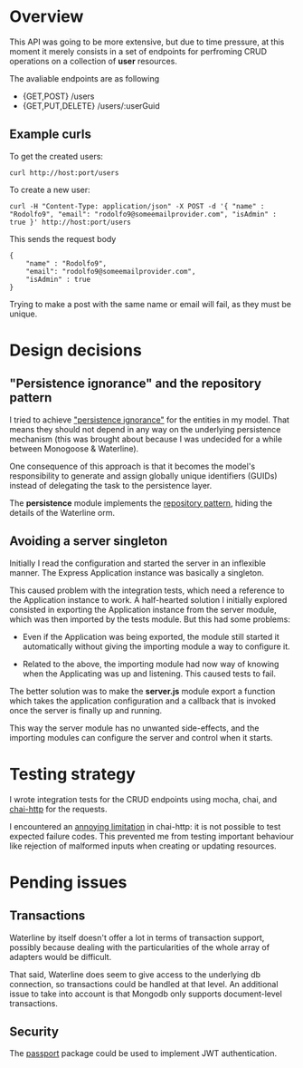 # Overview

This API was going to be more extensive, but due to time pressure, at this
moment it merely consists in a set of endpoints for perfroming CRUD operations
on a collection of **user** resources.

The avaliable endpoints are as following

- {GET,POST} /users
- {GET,PUT,DELETE} /users/:userGuid

## Example curls

To get the created users:

```
curl http://host:port/users
```

To create a new user:

```
curl -H "Content-Type: application/json" -X POST -d '{ "name" : "Rodolfo9", "email": "rodolfo9@someemailprovider.com", "isAdmin" : true }' http://host:port/users
```

This sends the request body

```
{   
    "name" : "Rodolfo9",
    "email": "rodolfo9@someemailprovider.com",
    "isAdmin" : true
}
```

Trying to make a post with the same name or email will fail, as they must be unique.

# Design decisions

## "Persistence ignorance" and the repository pattern

I tried to achieve ["persistence
ignorance"](http://stackoverflow.com/questions/905498/what-are-the-benefits-of-persistence-ignorance)
for the entities in my model. That means they should not depend in any way on
the underlying persistence mechanism (this was brought about because I was
undecided for a while between Monogoose & Waterline). 

One consequence of this approach is that it becomes the model's responsibility
to generate and assign globally unique identifiers (GUIDs) instead of
delegating the task to the persistence layer. 

The **persistence** module implements the [repository
pattern](https://msdn.microsoft.com/en-us/library/ff649690.aspx), hiding the
details of the Waterline orm.

## Avoiding a server singleton

Initially I read the configuration and started the server in an inflexible
manner. The Express Application instance was basically a singleton.

This caused problem with the integration tests, which need a reference to the
Application instance to work. A half-hearted solution I initially explored
consisted in exporting the Application instance from the server module, which
was then imported by the tests module. But this had some problems:

- Even if the Application was being exported, the module still started it
  automatically without giving the importing module a way to configure it.

- Related to the above, the importing module had now way of knowing when the
  Applicating was up and listening. This caused tests to fail.

The better solution was to make the **server.js** module export a function
which takes the application configuration and a callback that is invoked once
the server is finally up and running.

This way the server module has no unwanted side-effects, and the importing
modules can configure the server and control when it starts.

# Testing strategy

I wrote integration tests for the CRUD endpoints using mocha, chai, and
[chai-http](https://www.npmjs.com/package/chai-http) for the requests.

I encountered an [annoying
limitation](https://github.com/chaijs/chai-http/issues/75) in chai-http: it is
not possible to test expected failure codes. This prevented me from testing
important behaviour like rejection of malformed inputs when creating or
updating resources.

# Pending issues

## Transactions

Waterline by itself doesn't offer a lot in terms of transaction support,
possibly because dealing with the particularities of the whole array of
adapters would be difficult.

That said, Waterline does seem to give access to the underlying db connection,
so transactions could be handled at that level. An additional issue to take
into account is that Mongodb only supports document-level transactions.

## Security

The [passport](https://www.npmjs.com/package/passport) package could be used to
implement JWT authentication.
